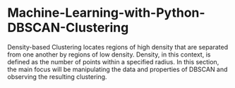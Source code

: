 # Machine-Learning-with-Python-DBSCAN-Clustering
Density-based Clustering locates regions of high density that are separated from one another by regions of low density. Density, in this context, is defined as the number of points within a specified radius.  In this section, the main focus will be manipulating the data and properties of DBSCAN and observing the resulting clustering. 
